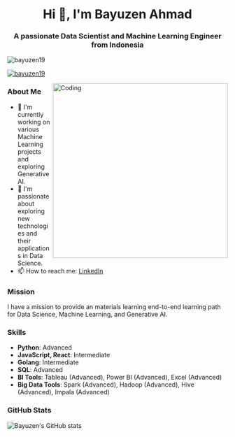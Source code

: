 <h1 align="center">Hi 👋, I'm Bayuzen Ahmad</h1>
<h3 align="center">A passionate Data Scientist and Machine Learning Engineer from Indonesia</h3>
<p align="left"> <img src="https://komarev.com/ghpvc/?username=bayuzen19&label=Profile%20views&color=0e75b6&style=flat" alt="bayuzen19" /> </p>
<p align="left"> <a href="https://github.com/ryo-ma/github-profile-trophy"><img src="https://github-profile-trophy.vercel.app/?username=bayuzen19" alt="bayuzen19" /></a> </p>

<img align="right" alt="Coding" width="400" src="https://assets-global.website-files.com/5c19100c2b50073e6ee69da1/60d35967a853a1b14851703b_All%20the%20data%20(1).gif" />

### About Me

- 🔭 I'm currently working on various Machine Learning projects and exploring Generative AI.
- 🌱 I'm passionate about exploring new technologies and their applications in Data Science.
- 📫 How to reach me: [LinkedIn](https://www.linkedin.com/in/bayuzenahmad/)

### Mission

I have a mission to provide an materials learning end-to-end learning path for Data Science, Machine Learning, and Generative AI.

### Skills

- **Python**: Advanced
- **JavaScript, React**: Intermediate
- **Golang**: Intermediate
- **SQL**: Advanced
- **BI Tools**: Tableau (Advanced), Power BI (Advanced), Excel (Advanced)
- **Big Data Tools**: Spark (Advanced), Hadoop (Advanced), Hive (Advanced), Impala (Advanced)

### GitHub Stats

![Bayuzen's GitHub stats](https://github-readme-stats.vercel.app/api?username=bayuzen19&show_icons=true&theme=radical)
